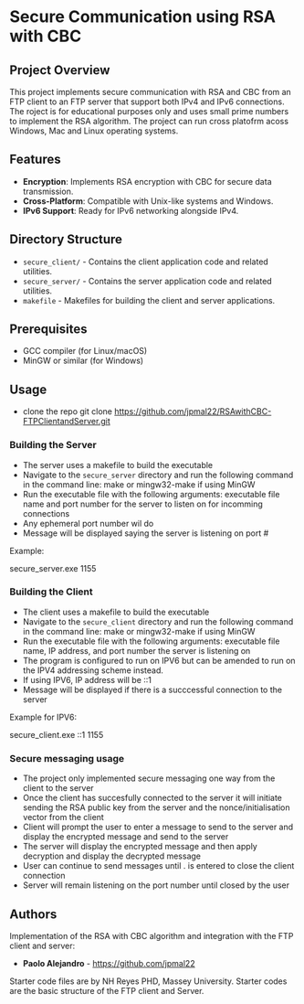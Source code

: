 # Secure Communication using RSA with CBC 

## Project Overview
This project implements secure communication with RSA and CBC from an FTP client to an FTP server that support both IPv4 and IPv6 connections. The roject is for educational purposes only and uses small prime numbers to implement the RSA algorithm. The project can run cross platofrm acoss Windows, Mac and Linux operating systems. 

## Features
- **Encryption**: Implements RSA encryption with CBC for secure data transmission.
- **Cross-Platform**: Compatible with Unix-like systems and Windows.
- **IPv6 Support**: Ready for IPv6 networking alongside IPv4.

## Directory Structure
- `secure_client/` - Contains the client application code and related utilities.
- `secure_server/` - Contains the server application code and related utilities.
- `makefile` - Makefiles for building the client and server applications.

## Prerequisites
- GCC compiler (for Linux/macOS)
- MinGW or similar (for Windows)

## Usage

- clone the repo git clone https://github.com/jpmal22/RSAwithCBC-FTPClientandServer.git

### Building the Server

- The server uses a makefile to build the executable
- Navigate to the `secure_server` directory and run the following command in the command line: make or mingw32-make if using MinGW
- Run the executable file with the following arguments: executable file name and port number for the server to listen on for incomming connections
- Any ephemeral port number wil do
- Message will be displayed saying the server is listening on port #

Example:

secure_server.exe 1155

### Building the Client

- The client uses a makefile to build the executable 
- Navigate to the `secure_client` directory and run the following command in the command line: make or mingw32-make if using MinGW
- Run the executable file with the following arguments: executable file name, IP address, and port number the server is listening on
- The program is configured to run on IPV6 but can be amended to run on the IPV4 addressing scheme instead. 
- If using IPV6, IP address will be ::1 
- Message will be displayed if there is a succcessful connection to the server

Example for IPV6:

secure_client.exe ::1 1155

### Secure messaging usage

- The project only implemented secure messaging one way from the client to the server
- Once the client has succesfully connected to the server it will initiate sending the RSA public key from the server and the nonce/initialisation vector from the client
- Client will prompt the user to enter a message to send to the server and display the encrypted message and send to the server
- The server will display the encrypted message and then apply decryption and display the decrypted message
- User can continue to send messages until . is entered to close the client connection
- Server will remain listening on the port number until closed by the user

## Authors

Implementation of the RSA with CBC algorithm and integration with the FTP client and server: 

* **Paolo Alejandro** - https://github.com/jpmal22

Starter code files are by NH Reyes PHD, Massey University. Starter codes are the basic structure of the FTP client and Server. 


